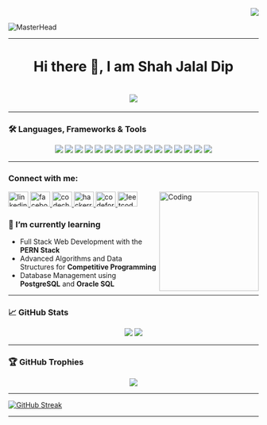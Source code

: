 <p align="right">
  <img src="https://komarev.com/ghpvc/?username=Shahjalal-Dip&color=blueviolet" />
</p>

![MasterHead](https://user-images.githubusercontent.com/10498744/210012254-234538ff-d198-48aa-8964-37e6fd45d227.gif)

---

<h1 align="center">Hi there 👋, I am Shah Jalal Dip</h1>

<h1 align="center">
    <img src="https://readme-typing-svg.herokuapp.com?font=Righteous&size=35&duration=2000&pause=2000&color=F72977&center=true&vCenter=true&width=475&lines=Aspiring+Software+Engineer;Competitive+Programmer;PERN+Stack+Developer"/>
</h1>

---

### 🛠️ Languages, Frameworks & Tools

<p align="center">
  <!-- Languages -->
  <img src="https://img.shields.io/badge/C++-00599C?style=for-the-badge&logo=c%2B%2B&logoColor=white" />
  <img src="https://img.shields.io/badge/C%23-239120?style=for-the-badge&logo=c-sharp&logoColor=white" />
  <img src="https://img.shields.io/badge/Java-007396?style=for-the-badge&logo=java&logoColor=white" />
  <img src="https://img.shields.io/badge/JavaScript-F7DF1E?style=for-the-badge&logo=javascript&logoColor=black" />

  <!-- Frontend Frameworks -->
  <img src="https://img.shields.io/badge/Blazor-512BD4?style=for-the-badge&logo=blazor&logoColor=white" />
  <img src="https://img.shields.io/badge/React-61DAFB?style=for-the-badge&logo=react&logoColor=black" />

  <!-- Backend Frameworks -->
  <img src="https://img.shields.io/badge/.NET%20Core-512BD4?style=for-the-badge&logo=dotnet&logoColor=white" />
  <img src="https://img.shields.io/badge/Node.js-339933?style=for-the-badge&logo=nodedotjs&logoColor=white" />
  <img src="https://img.shields.io/badge/Express-000000?style=for-the-badge&logo=express&logoColor=white" />

  <!-- Databases -->
  <img src="https://img.shields.io/badge/PostgreSQL-336791?style=for-the-badge&logo=postgresql&logoColor=white" />
  <img src="https://img.shields.io/badge/Oracle-F80000?style=for-the-badge&logo=oracle&logoColor=white" />

  <!-- Tools -->
  <img src="https://img.shields.io/badge/Git-F05032?style=for-the-badge&logo=git&logoColor=white" />
  <img src="https://img.shields.io/badge/GitHub-181717?style=for-the-badge&logo=github&logoColor=white" />
  <img src="https://img.shields.io/badge/Visual%20Studio-5C2D91?style=for-the-badge&logo=visual-studio&logoColor=white" />
  <img src="https://img.shields.io/badge/VS%20Code-007ACC?style=for-the-badge&logo=visual-studio-code&logoColor=white" />
  <img src="https://img.shields.io/badge/IntelliJ%20IDEA-000000?style=for-the-badge&logo=intellij-idea&logoColor=white" />
</p>

---

<h3 align="left">Connect with me:</h3>

<img src="https://raw.githubusercontent.com/TheDudeThatCode/TheDudeThatCode/master/Assets/Developer.gif" alt="Coding" width="200" align="right">

<p align="left">
  <a href="https://linkedin.com/in/Shahjalal-Dip" target="_blank">
    <img src="https://raw.githubusercontent.com/rahuldkjain/github-profile-readme-generator/master/src/images/icons/Social/linked-in-alt.svg" alt="linkedin" height="30" width="40" />
  </a>
  <a href="https://fb.com/shahjalal.dip.1" target="_blank">
    <img src="https://raw.githubusercontent.com/rahuldkjain/github-profile-readme-generator/master/src/images/icons/Social/facebook.svg" alt="facebook" height="30" width="40" />
  </a>
  <a href="https://www.codechef.com/users/codeweaverdip" target="_blank">
    <img src="https://cdn.jsdelivr.net/npm/simple-icons@3.1.0/icons/codechef.svg" alt="codechef" height="30" width="40" />
  </a>
  <a href="https://www.hackerrank.com/profile/Dip777" target="_blank">
    <img src="https://raw.githubusercontent.com/rahuldkjain/github-profile-readme-generator/master/src/images/icons/Social/hackerrank.svg" alt="hackerrank" height="30" width="40" />
  </a>
  <a href="https://codeforces.com/profile/bbrave" target="_blank">
    <img src="https://raw.githubusercontent.com/rahuldkjain/github-profile-readme-generator/master/src/images/icons/Social/codeforces.svg" alt="codeforces" height="30" width="40" />
  </a>
  <a href="https://leetcode.com/u/mickey_mouse/" target="_blank">
    <img src="https://raw.githubusercontent.com/rahuldkjain/github-profile-readme-generator/master/src/images/icons/Social/leet-code.svg" alt="leetcode" height="30" width="40" />
  </a>
</p>


### 🌱 I’m currently learning

- Full Stack Web Development with the **PERN Stack**
- Advanced Algorithms and Data Structures for **Competitive Programming**
- Database Management using **PostgreSQL** and **Oracle SQL**

---

### 📈 GitHub Stats

<p align="center">
  <img src="https://github-readme-stats.vercel.app/api?username=Shahjalal-Dip&show_icons=true&theme=tokyonight" />
  <img src="https://github-readme-stats.vercel.app/api/top-langs/?username=Shahjalal-Dip&layout=compact&theme=tokyonight" />
</p>

---

### 🏆 GitHub Trophies

<p align="center">
  <img src="https://github-profile-trophy.vercel.app/?username=Shahjalal-Dip&theme=radical" />
</p>

---

[![GitHub Streak](https://streak-stats.demolab.com?user=Shahjalal-Dip&theme=dark&border_radius=10&short_numbers=true)](https://git.io/streak-stats)

---
